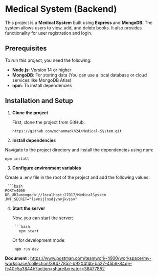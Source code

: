 # Medical System (Backend)

This project is a **Medical System** built using **Express** and **MongoDB**. The system allows users to view, add, and delete books. It also provides functionality for user registration and login.

## Prerequisites

To run this project, you need the following:

- **Node.js**: Version 14 or higher
- **MongoDB**: For storing data (You can use a local database or cloud services like MongoDB Atlas)
- **npm**: To install dependencies

## Installation and Setup

1. **Clone the project**

   First, clone the project from GitHub:

   ```bash
   https://github.com/mohammadkh24/Medical-System.git

2. **Install dependencies**

Navigate to the project directory and install the dependencies using npm:

    npm install

3. **Configure environment variables**

Create a .env file in the root of the project and add the following values:

     ```bash
    PORT=4000
    DB_URI=mongodb://localhost:27017/MedicalSystem
    JWT_SECRET="lsvnsjlnsdjvnvjkvssv"

4. **Start the server**

     Now, you can start the server:
   
        ```bash
          npm start
     Or for development mode:

        npm run dev

**Document** :
   https://www.postman.com/teamwork-4920/workspace/my-workspace/collection/38477852-b9204f4b-ba27-45b6-84de-fc40c5a3844b?action=share&creator=38477852


   
